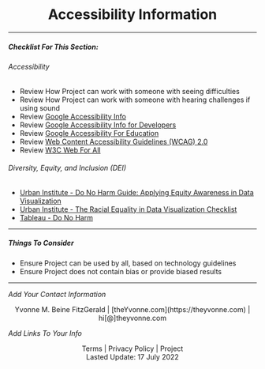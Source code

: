 <h1 align="center">Accessibility Information</h1>

---

##### _Checklist For This Section:_  

###### Accessibility
- Review How Project can work with someone with seeing difficulties  
- Review How Project can work with someone with hearing challenges if using sound  
- Review [Google Accessibility Info](https://www.google.com/accessibility/)  
- Review [Google Accessibility Info for Developers](https://www.google.com/accessibility/for-developers/)  
- Review [Google Accessibility For Education](https://edu.google.com/intl/ALL_us/why-google/accessibility/)
- Review [Web Content Accessibility Guidelines (WCAG) 2.0](https://www.w3.org/TR/WCAG20/)
- Review [W3C Web For All](https://www.w3.org/TR/)

###### Diversity, Equity, and Inclusion (DEI) 
- [Urban Institute - Do No Harm Guide: Applying Equity Awareness in Data Visualization](https://www.urban.org/research/publication/do-no-harm-guide-applying-equity-awareness-data-visualization)
- [Urban Institute - The Racial Equality in Data Visualization Checklist](https://www.urban.org/sites/default/files/2021/06/08/do-no-harm-guide-checklist.pdf)  
- [Tableau - Do No Harm](https://www.tableau.com/foundation/data-equity/do-no-harm)

---


##### Things To Consider

- Ensure Project can be used by all, based on technology guidelines
- Ensure Project does not contain bias or provide biased  results








---
_Add Your Contact Information_
<center>Yvonne M. Beine FitzGerald | [theYvonne.com](https://theyvonne.com) | hi[@]theyvonne.com </center>  

_Add Links To Your Info_

<center>Terms | Privacy Policy | Project </center>

<center>Lasted Update: 17 July 2022 </center>


